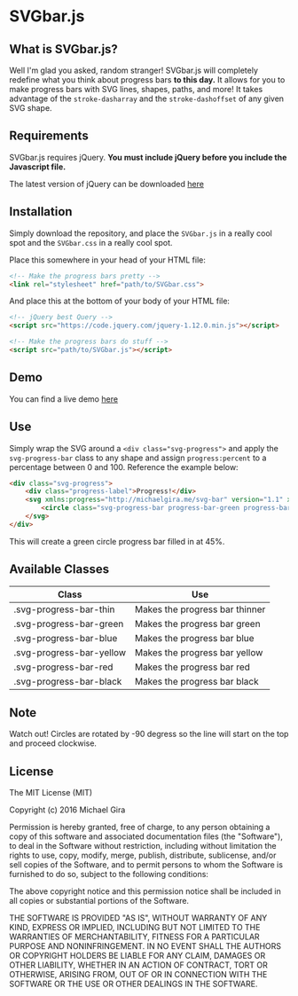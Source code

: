 # SVGbar.js

## What is SVGbar.js?
Well I'm glad you asked, random stranger! SVGbar.js will completely redefine what you think about progress bars **to this day.** It allows for you to make progress bars with SVG lines, shapes, paths, and more! It takes advantage of the `stroke-dasharray` and the `stroke-dashoffset` of any given SVG shape.

## Requirements
SVGbar.js requires jQuery. **You must include jQuery before you include the Javascript file.**

The latest version of jQuery can be downloaded [here](https://jquery.com/)

## Installation
Simply download the repository, and place the `SVGbar.js` in a really cool spot and the `SVGbar.css` in a really cool spot.

Place this somewhere in your head of your HTML file:
```html
<!-- Make the progress bars pretty -->
<link rel="stylesheet" href="path/to/SVGbar.css">
```

And place this at the bottom of your body of your HTML file:
```html
<!-- jQuery best Query -->
<script src="https://code.jquery.com/jquery-1.12.0.min.js"></script>

<!-- Make the progress bars do stuff -->
<script src="path/to/SVGbar.js"></script>
```

## Demo
You can find a live demo [here](https://michaelgira.me/svg-bar)

## Use
Simply wrap the SVG around a `<div class="svg-progress">` and apply the `svg-progress-bar` class to any shape and assign `progress:percent` to a percentage between 0 and 100. Reference the example below:
```html
<div class="svg-progress">
	<div class="progress-label">Progress!</div>
	<svg xmlns:progress="http://michaelgira.me/svg-bar" version="1.1" x="0px" y="0px" viewBox="0 0 1000 1000">
		<circle class="svg-progress-bar progress-bar-green progress-bar-thin" cx="-500" cy="500" r="420" progress:percent="45"></circle>
	</svg>
</div>
```
This will create a green circle progress bar filled in at 45%.

## Available Classes
| Class | Use |
| ------------- | ------------- |
| .svg-progress-bar-thin | Makes the progress bar thinner |
| .svg-progress-bar-green | Makes the progress bar green |
| .svg-progress-bar-blue | Makes the progress bar blue |
| .svg-progress-bar-yellow | Makes the progress bar yellow |
| .svg-progress-bar-red | Makes the progress bar red |
| .svg-progress-bar-black | Makes the progress bar black |

## Note
Watch out! Circles are rotated by -90 degress so the line will start on the top and proceed clockwise.

## License

The MIT License (MIT)

Copyright (c) 2016 Michael Gira

Permission is hereby granted, free of charge, to any person obtaining a copy
of this software and associated documentation files (the "Software"), to deal
in the Software without restriction, including without limitation the rights
to use, copy, modify, merge, publish, distribute, sublicense, and/or sell
copies of the Software, and to permit persons to whom the Software is
furnished to do so, subject to the following conditions:

The above copyright notice and this permission notice shall be included in all
copies or substantial portions of the Software.

THE SOFTWARE IS PROVIDED "AS IS", WITHOUT WARRANTY OF ANY KIND, EXPRESS OR
IMPLIED, INCLUDING BUT NOT LIMITED TO THE WARRANTIES OF MERCHANTABILITY,
FITNESS FOR A PARTICULAR PURPOSE AND NONINFRINGEMENT. IN NO EVENT SHALL THE
AUTHORS OR COPYRIGHT HOLDERS BE LIABLE FOR ANY CLAIM, DAMAGES OR OTHER
LIABILITY, WHETHER IN AN ACTION OF CONTRACT, TORT OR OTHERWISE, ARISING FROM,
OUT OF OR IN CONNECTION WITH THE SOFTWARE OR THE USE OR OTHER DEALINGS IN THE
SOFTWARE.

